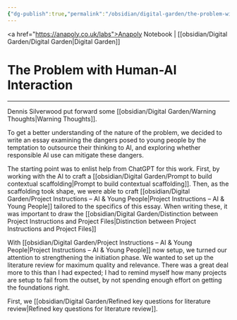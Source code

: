 ```yaml
---
{"dg-publish":true,"permalink":"/obsidian/digital-garden/the-problem-with-human-ai-interaction/"}
---
```


<a href="https://anapoly.co.uk/labs">Anapoly Notebook</a> | [[obsidian/Digital Garden/Digital Garden\|Digital Garden]] 

# The Problem with Human-AI Interaction

---

Dennis Silverwood put forward some [[obsidian/Digital Garden/Warning Thoughts\|Warning Thoughts]]. 

To get a better understanding of the nature of the problem, we decided to write an essay examining the dangers posed to young people by the temptation to outsource their thinking to AI, and exploring whether responsible AI use can mitigate these dangers. 

The starting point was to enlist help from ChatGPT for this work. First, by working with the AI to craft a [[obsidian/Digital Garden/Prompt to build contextual scaffolding\|Prompt to build contextual scaffolding]]. Then, as the scaffolding took shape, we were able to craft [[obsidian/Digital Garden/Project Instructions – AI & Young People\|Project Instructions – AI & Young People]] tailored to the specifics of this essay. When writing these, it was important to draw the [[obsidian/Digital Garden/Distinction between Project Instructions and Project Files\|Distinction between Project Instructions and Project Files]] 

With [[obsidian/Digital Garden/Project Instructions – AI & Young People\|Project Instructions – AI & Young People]] now setup, we turned our attention to strengthening the initiation phase. We wanted to set up the literature review for maximum quality and relevance. There was a great deal more to this than I had expected; I had to remind myself how many projects are setup to fail from the outset, by not spending enough effort on getting the foundations right. 

First, we [[obsidian/Digital Garden/Refined key questions for literature review\|Refined key questions for literature review]]. 